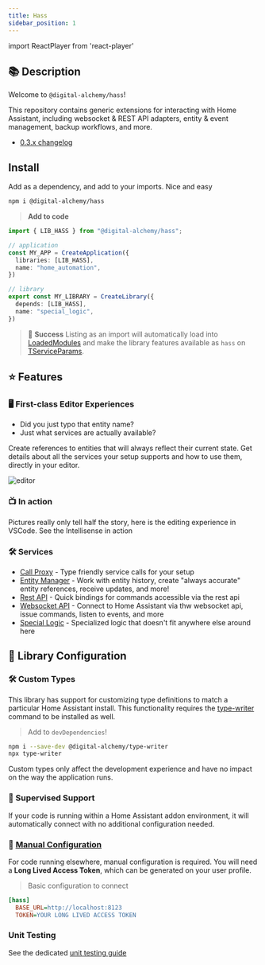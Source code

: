```yaml
---
title: Hass
sidebar_position: 1
---
```

import ReactPlayer from 'react-player'

## 📚 Description

Welcome to `@digital-alchemy/hass`!

This repository contains generic extensions for interacting with Home Assistant, including websocket & REST API adapters, entity & event management, backup workflows, and more.

- [0.3.x changelog](/hass/changelog/0.3.x)

## Install

Add as a dependency, and add to your imports. Nice and easy

```bash
npm i @digital-alchemy/hass
```

> **Add to code**

```typescript
import { LIB_HASS } from "@digital-alchemy/hass";

// application
const MY_APP = CreateApplication({
  libraries: [LIB_HASS],
  name: "home_automation",
})

// library
export const MY_LIBRARY = CreateLibrary({
  depends: [LIB_HASS],
  name: "special_logic",
})
```

> 🎉 **Success**
> Listing as an import will automatically load into [LoadedModules](/core/exports/LoadedModules) and make the library features available as `hass` on [TServiceParams](/core/exports/TServiceParams).

## ⭐ Features

### 🖥 First-class Editor Experiences

- Did you just typo that entity name?
- Just what services are actually available?

Create references to entities that will always reflect their current state. Get details about all the services your setup supports and how to use them, directly in your editor.

![editor](/img/editor.png)

### 📺 In action

Pictures really only tell half the story, here is the editing experience in VSCode. See the Intellisense in action

<ReactPlayer playing controls url='/intro.mp4' playing={false} />

### 🛠 Services

- [Call Proxy](/hass/call-proxy) - Type friendly service calls for your setup
- [Entity Manager](/hass/entity-manager) - Work with entity history, create "always accurate" entity references, receive updates, and more!
- [Rest API](/hass/rest-api) - Quick bindings for commands accessible via the rest api
- [Websocket API](/hass/websocket-api) - Connect to Home Assistant via thw websocket api, issue commands, listen to events, and more
- [Special Logic](/hass/special-logic) - Specialized logic that doesn't fit anywhere else around here

## 📒 Library Configuration

### 🛠 Custom Types

This library has support for customizing type definitions to match a particular Home Assistant install. This functionality requires the [type-writer](https://github.com/Digital-Alchemy-TS/type-writer) command to be installed as well.

>
> Add to `devDependencies`!

```bash
npm i --save-dev @digital-alchemy/type-writer
npx type-writer
```

Custom types only affect the development experience and have no impact on the way the application runs.

### 🤖 Supervised Support

If your code is running within a Home Assistant addon environment, it will automatically connect with no additional configuration needed.

### 🔧 [Manual Configuration](/core/configuration)

For code running elsewhere, manual configuration is required. You will need a **Long Lived Access Token**, which can be generated on your user profile.

> Basic configuration to connect

```ini
[hass]
  BASE_URL=http://localhost:8123
  TOKEN=YOUR LONG LIVED ACCESS TOKEN
```

### Unit Testing

See the dedicated [unit testing guide](/hass/unit-testing)
